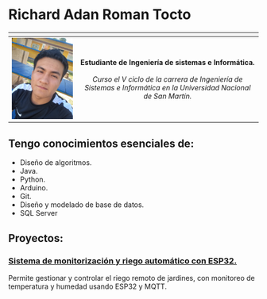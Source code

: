 # Richard Adan Roman Tocto 
| <!-- -->      | <!-- -->        |
|:-------------:|:---------------:|
| <img src="https://github.com/Richard-Roman/Richard-Roman/blob/9accaa651b32676cbb531a10579c7b67db4f82d8/Richard-Roman.jpg" alt="Richard Roman" width="300" height="auto"> | **Estudiante de Ingeniería de sistemas e Informática.** <br><br> *Curso el V ciclo de la carrera de Ingeniería de Sistemas e Informática en la Universidad Nacional de San Martín.* |

## Tengo conocimientos esenciales de:
- Diseño de algoritmos.
-	Java.
-	Python.
-	Arduino.
-	Git.
-	Diseño y modelado de base de datos.
-	SQL Server
## Proyectos:
### [Sistema de monitorización y riego automático con ESP32.](https://github.com/Richard-Roman/RiegoJardin-ESP32.git)
Permite gestionar y controlar el riego remoto de jardines, con monitoreo de temperatura y humedad usando ESP32 y MQTT.

